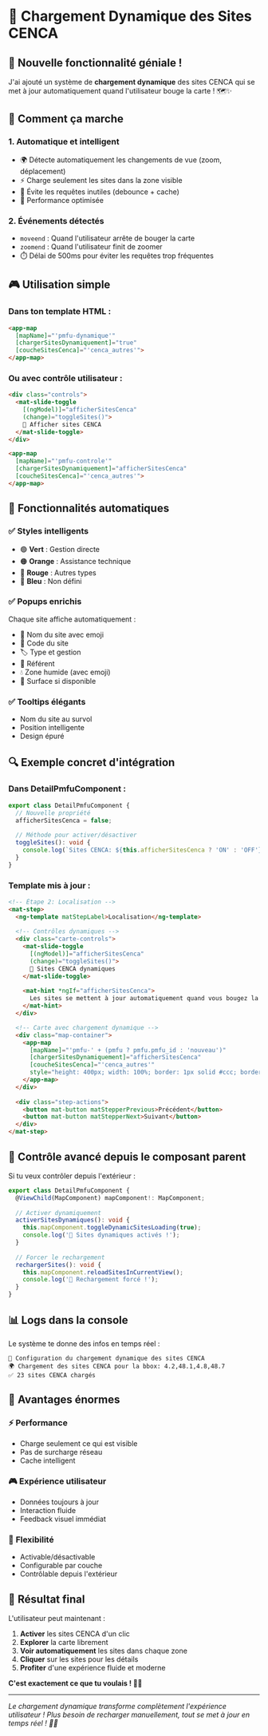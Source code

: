 # 🚀 Chargement Dynamique des Sites CENCA

## 🎯 Nouvelle fonctionnalité géniale !

J'ai ajouté un système de **chargement dynamique** des sites CENCA qui se met à jour automatiquement quand l'utilisateur bouge la carte ! 🗺️✨

## 🔧 Comment ça marche

### 1. **Automatique et intelligent**
- 🌍 Détecte automatiquement les changements de vue (zoom, déplacement)
- ⚡ Charge seulement les sites dans la zone visible
- 🚫 Évite les requêtes inutiles (debounce + cache)
- 🎯 Performance optimisée

### 2. **Événements détectés**
- `moveend` : Quand l'utilisateur arrête de bouger la carte
- `zoomend` : Quand l'utilisateur finit de zoomer
- ⏱️ Délai de 500ms pour éviter les requêtes trop fréquentes

## 🎮 Utilisation simple

### Dans ton template HTML :
```html
<app-map 
  [mapName]="'pmfu-dynamique'"
  [chargerSitesDynamiquement]="true"
  [coucheSitesCenca]="'cenca_autres'">
</app-map>
```

### Ou avec contrôle utilisateur :
```html
<div class="controls">
  <mat-slide-toggle 
    [(ngModel)]="afficherSitesCenca"
    (change)="toggleSites()">
    🌿 Afficher sites CENCA
  </mat-slide-toggle>
</div>

<app-map 
  [mapName]="'pmfu-controle'"
  [chargerSitesDynamiquement]="afficherSitesCenca"
  [coucheSitesCenca]="'cenca_autres'">
</app-map>
```

## 🎨 Fonctionnalités automatiques

### ✅ Styles intelligents
- 🟢 **Vert** : Gestion directe
- 🟠 **Orange** : Assistance technique  
- 🔴 **Rouge** : Autres types
- 🔵 **Bleu** : Non défini

### ✅ Popups enrichis
Chaque site affiche automatiquement :
- 🌿 Nom du site avec emoji
- 📍 Code du site
- 🏷️ Type et gestion
- 👤 Référent
- 💧 Zone humide (avec emoji)
- 📏 Surface si disponible

### ✅ Tooltips élégants
- Nom du site au survol
- Position intelligente
- Design épuré

## 🔍 Exemple concret d'intégration

### Dans DetailPmfuComponent :

```typescript
export class DetailPmfuComponent {
  // Nouvelle propriété
  afficherSitesCenca = false;
  
  // Méthode pour activer/désactiver
  toggleSites(): void {
    console.log(`Sites CENCA: ${this.afficherSitesCenca ? 'ON' : 'OFF'} 🌿`);
  }
}
```

### Template mis à jour :
```html
<!-- Étape 2: Localisation -->
<mat-step>
  <ng-template matStepLabel>Localisation</ng-template>
  
  <!-- Contrôles dynamiques -->
  <div class="carte-controls">
    <mat-slide-toggle 
      [(ngModel)]="afficherSitesCenca"
      (change)="toggleSites()">
      🌿 Sites CENCA dynamiques
    </mat-slide-toggle>
    
    <mat-hint *ngIf="afficherSitesCenca">
      Les sites se mettent à jour automatiquement quand vous bougez la carte !
    </mat-hint>
  </div>

  <!-- Carte avec chargement dynamique -->
  <div class="map-container">
    <app-map 
      [mapName]="'pmfu-' + (pmfu ? pmfu.pmfu_id : 'nouveau')"
      [chargerSitesDynamiquement]="afficherSitesCenca"
      [coucheSitesCenca]="'cenca_autres'"
      style="height: 400px; width: 100%; border: 1px solid #ccc; border-radius: 4px;">
    </app-map>
  </div>
  
  <div class="step-actions">
    <button mat-button matStepperPrevious>Précédent</button>
    <button mat-button matStepperNext>Suivant</button>
  </div>
</mat-step>
```

## 🎯 Contrôle avancé depuis le composant parent

Si tu veux contrôler depuis l'extérieur :

```typescript
export class DetailPmfuComponent {
  @ViewChild(MapComponent) mapComponent!: MapComponent;
  
  // Activer dynamiquement
  activerSitesDynamiques(): void {
    this.mapComponent.toggleDynamicSitesLoading(true);
    console.log('🚀 Sites dynamiques activés !');
  }
  
  // Forcer le rechargement
  rechargerSites(): void {
    this.mapComponent.reloadSitesInCurrentView();
    console.log('🔄 Rechargement forcé !');
  }
}
```

## 📊 Logs dans la console

Le système te donne des infos en temps réel :

```
🔄 Configuration du chargement dynamique des sites CENCA
🌍 Chargement des sites CENCA pour la bbox: 4.2,48.1,4.8,48.7
✅ 23 sites CENCA chargés
```

## 🚀 Avantages énormes

### ⚡ **Performance**
- Charge seulement ce qui est visible
- Pas de surcharge réseau
- Cache intelligent

### 🎮 **Expérience utilisateur**
- Données toujours à jour
- Interaction fluide
- Feedback visuel immédiat

### 🔧 **Flexibilité**
- Activable/désactivable
- Configurable par couche
- Contrôlable depuis l'extérieur

## 🎊 Résultat final

L'utilisateur peut maintenant :
1. **Activer** les sites CENCA d'un clic
2. **Explorer** la carte librement  
3. **Voir automatiquement** les sites dans chaque zone
4. **Cliquer** sur les sites pour les détails
5. **Profiter** d'une expérience fluide et moderne

**C'est exactement ce que tu voulais ! 🎯🔥**

---

*Le chargement dynamique transforme complètement l'expérience utilisateur ! Plus besoin de recharger manuellement, tout se met à jour en temps réel ! 🚀✨*